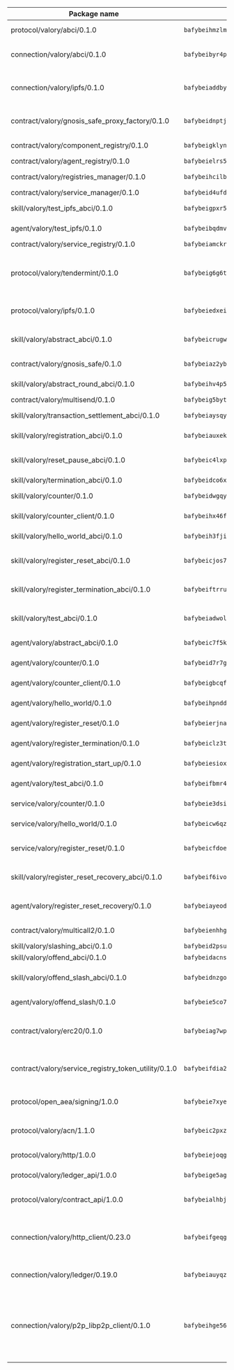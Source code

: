 | Package name                                                  | Package hash                                                  | Description                                                                                                                |
| ------------------------------------------------------------- | ------------------------------------------------------------- | -------------------------------------------------------------------------------------------------------------------------- |
| protocol/valory/abci/0.1.0                                    | `bafybeihmzlmmb4pdo3zkhg6ehuyaa4lhw7bfpclln2o2z7v3o6fcep26iu` | A protocol for ABCI requests and responses.                                                                                |
| connection/valory/abci/0.1.0                                  | `bafybeibyr4pif6w55wauvhz5yfv4sudwyv5ejpj6726l7xri446aqtgera` | connection to wrap communication with an ABCI server.                                                                      |
| connection/valory/ipfs/0.1.0                                  | `bafybeiaddby5hxegt2fk772fzn34zpwndyfk45rc3jqtblhtr2tbzcicua` | A connection responsible for uploading and downloading files from IPFS.                                                    |
| contract/valory/gnosis_safe_proxy_factory/0.1.0               | `bafybeidnptjd2e5azxrunvduwacufrr5pwy4xkhmeoazqq55o2no4m474u` | Gnosis Safe proxy factory (GnosisSafeProxyFactory) contract                                                                |
| contract/valory/component_registry/0.1.0                      | `bafybeigklynwl3mfav5yt5zdkrqe6rukv4ygdhpdusk66ojt4jj7tunxcy` | Component registry contract                                                                                                |
| contract/valory/agent_registry/0.1.0                          | `bafybeielrs5qih3r6qhnily6x4h4j4j6kux6eqr546homow4c5ljgfyljq` | Agent registry contract                                                                                                    |
| contract/valory/registries_manager/0.1.0                      | `bafybeihcilb27ekgoplmc43iog2zrus63fufql4rly2umbuj573nu3zpg4` | Registries Manager contract                                                                                                |
| contract/valory/service_manager/0.1.0                         | `bafybeid4ufdirr3qaksk72iwnuzfelhzqwh7t3q56x2ixhzvwltte4yy5a` | Service Manager contract                                                                                                   |
| skill/valory/test_ipfs_abci/0.1.0                             | `bafybeigpxr5zi7pd2dumgjjuwurdp2nieqfvod2uf6yj4cvqqqffgy7q6m` | IPFS e2e testing application.                                                                                              |
| agent/valory/test_ipfs/0.1.0                                  | `bafybeibqdmvpreoor3y2qioqkez36l7ddut6gxyz7c3mouuufyonhfmbza` | Agent for testing the ABCI connection.                                                                                     |
| contract/valory/service_registry/0.1.0                        | `bafybeiamckrtlrydvoyelc6ldu5ke5uwrdxstzaeqstvg5r4uteriwmjka` | Service Registry contract                                                                                                  |
| protocol/valory/tendermint/0.1.0                              | `bafybeig6g6twajlwssfbfp5rlnu5mwzuu5kgak5cs4fich7rlkx6whesnu` | A protocol for communication between two AEAs to share tendermint configuration details.                                   |
| protocol/valory/ipfs/0.1.0                                    | `bafybeiedxeismnx3k5ty4mvvhlqideixlhqmi5mtcki4lxqfa7uqh7p33u` | A protocol specification for IPFS requests and responses.                                                                  |
| skill/valory/abstract_abci/0.1.0                              | `bafybeicrugwpe5wrwuy64i2zepkvboqnexkbougaplszu7syjfcuftzngm` | The abci skill provides a template of an ABCI application.                                                                 |
| contract/valory/gnosis_safe/0.1.0                             | `bafybeiaz2ybse2kym2bph5tf4uvx3qb3uxzxga4pn75gfqmzadtz6mxmdy` | Gnosis Safe (GnosisSafeL2) contract                                                                                        |
| skill/valory/abstract_round_abci/0.1.0                        | `bafybeihv4p53c2n6ddbmbx4add5u5btww5hiodfotlfpltezrmsheknksi` | abstract round-based ABCI application                                                                                      |
| contract/valory/multisend/0.1.0                               | `bafybeig5byt5urg2d2bsecufxe5ql7f4mezg3mekfleeh32nmuusx66p4y` | MultiSend contract                                                                                                         |
| skill/valory/transaction_settlement_abci/0.1.0                | `bafybeiaysqymo6gn4fr7ggn775u3qetxubg4coptguprv56exhuuisr2we` | ABCI application for transaction settlement.                                                                               |
| skill/valory/registration_abci/0.1.0                          | `bafybeiauxekay4vnhurfkruyrmjhr7vsilxudco6ifwutzqvfd46ynv474` | ABCI application for common apps.                                                                                          |
| skill/valory/reset_pause_abci/0.1.0                           | `bafybeic4lxp666myewkwpnl3zav5b3y3raysinw5exdy7ovs6ordy6ackm` | ABCI application for resetting and pausing app executions.                                                                 |
| skill/valory/termination_abci/0.1.0                           | `bafybeidco6xr43h2pbku27owzhr6pijtfg75pgsdwqxom7vn6cngsr2vqi` | Termination skill.                                                                                                         |
| skill/valory/counter/0.1.0                                    | `bafybeidwgqy72w3qbzpm7pe3jb2g2zch7e43hsgk3ijchwigakxktdqg3i` | The ABCI Counter application example.                                                                                      |
| skill/valory/counter_client/0.1.0                             | `bafybeihx46fr7vgqjxmymfah3hfmynzpzwe5fthi7mbc2cnev2gqgtngzy` | A client for the ABCI counter application.                                                                                 |
| skill/valory/hello_world_abci/0.1.0                           | `bafybeih3fjiluabw5u4wnc5tkm2p3brvw7h5bsep5srlw5cp574yntxvhi` | Hello World ABCI application.                                                                                              |
| skill/valory/register_reset_abci/0.1.0                        | `bafybeicjos72xrskbtcrdx7qtyh7qzwduh75tqzzhlpxtq7affxwub7nua` | ABCI application for dummy skill that registers and resets                                                                 |
| skill/valory/register_termination_abci/0.1.0                  | `bafybeiftrruz5y7dwdowrqxj4c7s2z6nufsjnx5udiaqhkcsgrtcf4uymy` | ABCI application for dummy skill that registers and resets                                                                 |
| skill/valory/test_abci/0.1.0                                  | `bafybeiadwolycrfc5klis7uy6ld4uqapmube4xwpnnpolvhrdtu3sxi6fa` | ABCI application for testing the ABCI connection.                                                                          |
| agent/valory/abstract_abci/0.1.0                              | `bafybeic7f5kj7ant4umkga27r47fpqt7zwa6tjj5hsp4oaf2sawovswebe` | The abstract ABCI AEA - for testing purposes only.                                                                         |
| agent/valory/counter/0.1.0                                    | `bafybeid7r7gxuhv5ns3f4xtz6ntom4gqoqe43wjfiyp7m64doy65kudiuy` | The ABCI Counter example as an AEA                                                                                         |
| agent/valory/counter_client/0.1.0                             | `bafybeigbcqfbtqjqguvop7gcp3ilr22d356n7js4jpyhoo5ymotis264wy` | The ABCI Counter example as an AEA                                                                                         |
| agent/valory/hello_world/0.1.0                                | `bafybeihpnddsue5d2clb36czrb3i5jaimph5a2vzibgbsy7tbg2g2mdure` | Hello World ABCI example.                                                                                                  |
| agent/valory/register_reset/0.1.0                             | `bafybeierjnaylejcmt63xcafkftokjaicmlmdnwatuebzgmq3rnc6ko6d4` | Register reset to replicate Tendermint issue.                                                                              |
| agent/valory/register_termination/0.1.0                       | `bafybeiclz3tupuqchhmjbag5d7jldxdvphqhir2fsdb7fflmcm22ge2u6e` | Register terminate to test the termination feature.                                                                        |
| agent/valory/registration_start_up/0.1.0                      | `bafybeiesioxkblb7yc2z75qyzdtyazy5q3xyw6upj3g4cwdohgfff3pbla` | Registration start-up ABCI example.                                                                                        |
| agent/valory/test_abci/0.1.0                                  | `bafybeifbmr4jnhu7nw3xbdqvuw5oaodmfgdmh4menvuh766rbu4pob3lxi` | Agent for testing the ABCI connection.                                                                                     |
| service/valory/counter/0.1.0                                  | `bafybeie3dsiq5zfsk2bgmbrh7pwwym4qnoujnyppdzoipzojaukhgmrsz4` | A set of agents incrementing a counter                                                                                     |
| service/valory/hello_world/0.1.0                              | `bafybeicw6qzyrae5hcx5vnn5ocs4v2azcznjntv2ziqwjx2cjnjwshmrv4` | A simple demonstration of a simple ABCI application                                                                        |
| service/valory/register_reset/0.1.0                           | `bafybeicfdoe5bf6ge6pvrcwrtaf2t43rbmj4mltsehoau74wc5pgjbov2m` | Test and debug tendermint reset mechanism.                                                                                 |
| skill/valory/register_reset_recovery_abci/0.1.0               | `bafybeif6ivoqcrezvh33murd45gun5ba2kaqoghbd3m7qnrulmggvuznzq` | ABCI application for dummy skill that registers and resets                                                                 |
| agent/valory/register_reset_recovery/0.1.0                    | `bafybeiayeodoyjfmbggfpycvh5nxznc7nrseyu4dxtbkbeh6xyo3kfntdm` | Agent to showcase hard reset as a recovery mechanism.                                                                      |
| contract/valory/multicall2/0.1.0                              | `bafybeienhhggmyxocgsy2kpsbe74z3yewzj33lrhcvuvmlhgyrzf6c3sue` | The MakerDAO multicall2 contract.                                                                                          |
| skill/valory/slashing_abci/0.1.0                              | `bafybeid2psutghcu5wrd5pafyqcegdn6z3rby7u4eafupdr4d5h5z6wroq` | Slashing skill.                                                                                                            |
| skill/valory/offend_abci/0.1.0                                | `bafybeidacns5unpfn43ilernabquwqckbh2xvltdpptj4hfbqvk3adh3qe` | Offend ABCI application.                                                                                                   |
| skill/valory/offend_slash_abci/0.1.0                          | `bafybeidnzgozndthomxg6irihksgh5eck6lepadw3lbbmvhluosxvaal4u` | ABCI application used in order to test the slashing abci                                                                   |
| agent/valory/offend_slash/0.1.0                               | `bafybeie5co7wjpozsori7i5jmenndamyflwhj6fpvo7stt6sckl4mh57pa` | Offend and slash to test the slashing feature.                                                                             |
| contract/valory/erc20/0.1.0                                   | `bafybeiag7wpfri44bwrx26374mnxyglmwxod6gu37foqkvloqr7oeldlgu` | The scaffold contract scaffolds a contract to be implemented by the developer.                                             |
| contract/valory/service_registry_token_utility/0.1.0          | `bafybeifdia2y5546tvk6xzxeaqzf2n5n7dutj2hdzbgenxohaqhjtnjqm4` | The scaffold contract scaffolds a contract to be implemented by the developer.                                             |
| protocol/open_aea/signing/1.0.0                               | `bafybeie7xyems76v5b4wc2lmaidcujizpxfzjnnwdeokmhje53g7ym25ii` | A protocol for communication between skills and decision maker.                                                            |
| protocol/valory/acn/1.1.0                                     | `bafybeic2pxzfc3voxl2ejhcqyf2ehm4wm5gxvgx7bliloiqi2uppmq6weu` | The protocol used for envelope delivery on the ACN.                                                                        |
| protocol/valory/http/1.0.0                                    | `bafybeiejoqgv7finfxo3rcvvovrlj5ccrbgxodjq43uo26ylpowsa3llfe` | A protocol for HTTP requests and responses.                                                                                |
| protocol/valory/ledger_api/1.0.0                              | `bafybeige5agrztgzfevyglf7mb4o7pzfttmq4f6zi765y4g2zvftbyowru` | A protocol for ledger APIs requests and responses.                                                                         |
| protocol/valory/contract_api/1.0.0                            | `bafybeialhbjvwiwcnqq3ysxcyemobcbie7xza66gaofcvla5njezkvhcka` | A protocol for contract APIs requests and responses.                                                                       |
| connection/valory/http_client/0.23.0                          | `bafybeifgeqgryx6b3s6eseyzyezygmeitcpt3tkor2eiycozoi6clgdrny` | The HTTP_client connection that wraps a web-based client connecting to a RESTful API specification.                        |
| connection/valory/ledger/0.19.0                               | `bafybeiauyqzizmocjldnfuzvnihrqubfqzn5u2hp6ue7v3ka5kj54kd3zm` | A connection to interact with any ledger API and contract API.                                                             |
| connection/valory/p2p_libp2p_client/0.1.0                     | `bafybeihge56dn3xep2dzomu7rtvbgo4uc2qqh7ljl3fubqdi2lq44gs5lq` | The libp2p client connection implements a tcp connection to a running libp2p node as a traffic delegate to send/receive envelopes to/from agents in the DHT. |
